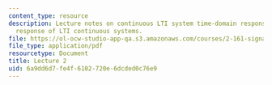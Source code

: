 ```yaml
---
content_type: resource
description: Lecture notes on continuous LTI system time-domain response and sinusoidal
  response of LTI continuous systems.
file: https://ol-ocw-studio-app-qa.s3.amazonaws.com/courses/2-161-signal-processing-continuous-and-discrete-fall-2008/6a9dd6d7fe4f6102720e6dcded0c76e9_lecture_02.pdf
file_type: application/pdf
resourcetype: Document
title: Lecture 2
uid: 6a9dd6d7-fe4f-6102-720e-6dcded0c76e9
---
```

